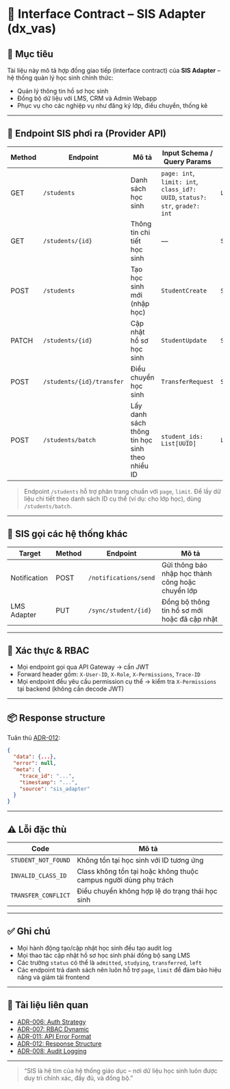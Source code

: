 # 📘 Interface Contract – SIS Adapter (dx\_vas)

## 🧭 Mục tiêu

Tài liệu này mô tả hợp đồng giao tiếp (interface contract) của **SIS Adapter** – hệ thống quản lý học sinh chính thức:

* Quản lý thông tin hồ sơ học sinh
* Đồng bộ dữ liệu với LMS, CRM và Admin Webapp
* Phục vụ cho các nghiệp vụ như đăng ký lớp, điều chuyển, thống kê

---

## 🧩 Endpoint SIS phơi ra (Provider API)

| Method | Endpoint                  | Mô tả                                          | Input Schema / Query Params                                                 | Output Schema      | Permission Code       |
| ------ | ------------------------- | ---------------------------------------------- | --------------------------------------------------------------------------- | ------------------ | --------------------- |
| GET    | `/students`               | Danh sách học sinh                             | `page: int`, `limit: int`, `class_id?: UUID`, `status?: str`, `grade?: int` | `List[StudentOut]` | `VIEW_STUDENT_ALL`    |
| GET    | `/students/{id}`          | Thông tin chi tiết học sinh                    | —                                                                           | `StudentOut`       | `VIEW_STUDENT_DETAIL` |
| POST   | `/students`               | Tạo học sinh mới (nhập học)                    | `StudentCreate`                                                             | `StudentOut`       | `CREATE_STUDENT`      |
| PATCH  | `/students/{id}`          | Cập nhật hồ sơ học sinh                        | `StudentUpdate`                                                             | `StudentOut`       | `EDIT_STUDENT`        |
| POST   | `/students/{id}/transfer` | Điều chuyển học sinh                           | `TransferRequest`                                                           | `StudentOut`       | `TRANSFER_STUDENT`    |
| POST   | `/students/batch`         | Lấy danh sách thông tin học sinh theo nhiều ID | `student_ids: List[UUID]`                                                   | `List[StudentOut]` | `VIEW_STUDENT_ALL`    |

> Endpoint `/students` hỗ trợ phân trang chuẩn với `page`, `limit`. Để lấy dữ liệu chi tiết theo danh sách ID cụ thể (ví dụ: cho lớp học), dùng `/students/batch`.

---

## 🔁 SIS gọi các hệ thống khác

| Target       | Method | Endpoint                 | Mô tả                                             |
| ------------ | ------ | ------------------------ | ------------------------------------------------- |
| Notification | POST   | `/notifications/send`    | Gửi thông báo nhập học thành công hoặc chuyển lớp |
| LMS Adapter  | PUT    | `/sync/student/{id}`     | Đồng bộ thông tin hồ sơ mới hoặc đã cập nhật      |

---

## 🔐 Xác thực & RBAC

* Mọi endpoint gọi qua API Gateway → cần JWT
* Forward header gồm: `X-User-ID`, `X-Role`, `X-Permissions`, `Trace-ID`
* Mọi endpoint đều yêu cầu permission cụ thể → kiểm tra `X-Permissions` tại backend (không cần decode JWT)

---

## 📦 Response structure

Tuân thủ [ADR-012](../ADR/adr-012-response-structure.md):

```json
{
  "data": {...},
  "error": null,
  "meta": {
    "trace_id": "...",
    "timestamp": "...",
    "source": "sis_adapter"
  }
}
```

---

## ⚠️ Lỗi đặc thù

| Code                | Mô tả                                                            |
| ------------------- | ---------------------------------------------------------------- |
| `STUDENT_NOT_FOUND` | Không tồn tại học sinh với ID tương ứng                          |
| `INVALID_CLASS_ID`  | Class không tồn tại hoặc không thuộc campus người dùng phụ trách |
| `TRANSFER_CONFLICT` | Điều chuyển không hợp lệ do trạng thái học sinh                  |

---

## ✅ Ghi chú

* Mọi hành động tạo/cập nhật học sinh đều tạo audit log
* Mọi thao tác cập nhật hồ sơ học sinh phải đồng bộ sang LMS
* Các trường `status` có thể là `admitted`, `studying`, `transferred`, `left`
* Các endpoint trả danh sách nên luôn hỗ trợ `page`, `limit` để đảm bảo hiệu năng và giảm tải frontend

---

## 📎 Tài liệu liên quan

* [ADR-006: Auth Strategy](../ADR/adr-006-auth-strategy.md)
* [ADR-007: RBAC Dynamic](../ADR/adr-007-rbac.md)
* [ADR-011: API Error Format](../ADR/adr-011-api-error-format.md)
* [ADR-012: Response Structure](../ADR/adr-012-response-structure.md)
* [ADR-008: Audit Logging](../ADR/adr-008-audit-logging.md)

---

> “SIS là hệ tim của hệ thống giáo dục – nơi dữ liệu học sinh luôn được duy trì chính xác, đầy đủ, và đồng bộ.”

